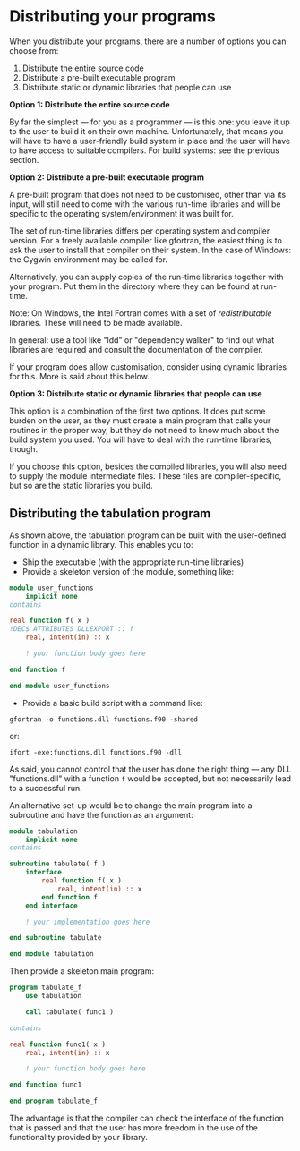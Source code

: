 # Distributing your programs

When you distribute your programs, there are a number of options you can
choose from:

1. Distribute the entire source code
2. Distribute a pre-built executable program
3. Distribute static or dynamic libraries that people can use

**Option 1: Distribute the entire source code**

By far the simplest — for you as a programmer — is this one: you leave it
up to the user to build it on their own machine. Unfortunately, that
means you will have to have a user-friendly build system in place and
the user will have to have access to suitable compilers. For build systems:
see the previous section.

**Option 2: Distribute a pre-built executable program**

A pre-built program that does not need to be customised, other than via its
input, will still need to come with the various run-time libraries and will
be specific to the operating system/environment it was built for.

The set of run-time libraries differs per operating system and compiler version.
For a freely available compiler like gfortran, the easiest thing is to ask the
user to install that compiler on their system. In the case of Windows: the Cygwin
environment may be called for.

Alternatively, you can supply copies of the run-time libraries together with your
program. Put them in the directory where they can be found at run-time.

Note: On Windows, the Intel Fortran comes with a set of _redistributable_ libraries.
These will need to be made available.

In general: use a tool like "ldd" or "dependency walker" to find out what
libraries are required and consult the documentation of the compiler.

If your program does allow customisation, consider using dynamic libraries for this.
More is said about this below.

**Option 3: Distribute static or dynamic libraries that people can use**

This option is a combination of the first two options. It does put some burden on
the user, as they must create a main program that calls your routines in the
proper way, but they do not need to know much about the build system you used.
You will have to deal with the run-time libraries, though.

If you choose this option, besides the compiled libraries, you will also need to
supply the module intermediate files. These files are compiler-specific, but so are
the static libraries you build.

## Distributing the tabulation program

As shown above, the tabulation program can be built with the user-defined function
in a dynamic library. This enables you to:

- Ship the executable (with the appropriate run-time libraries)
- Provide a skeleton version of the module, something like:

```fortran
module user_functions
    implicit none
contains

real function f( x )
!DEC$ ATTRIBUTES DLLEXPORT :: f
    real, intent(in) :: x

    ! your function body goes here

end function f

end module user_functions
```

- Provide a basic build script with a command like:

```console
gfortran -o functions.dll functions.f90 -shared
```

or:

```console
ifort -exe:functions.dll functions.f90 -dll
```

As said, you cannot control that the user has done the right thing — any
DLL "functions.dll" with a function `f` would be accepted, but not necessarily
lead to a successful run.

An alternative set-up would be to change the main program into a subroutine
and have the function as an argument:

```fortran
module tabulation
    implicit none
contains

subroutine tabulate( f )
    interface
        real function f( x )
            real, intent(in) :: x
        end function f
    end interface

    ! your implementation goes here

end subroutine tabulate

end module tabulation
```

Then provide a skeleton main program:

```fortran
program tabulate_f
    use tabulation

    call tabulate( func1 )

contains

real function func1( x )
    real, intent(in) :: x

    ! your function body goes here

end function func1

end program tabulate_f
```

The advantage is that the compiler can check the interface of the
function that is passed and that the user has more freedom in the use of the
functionality provided by your library.
